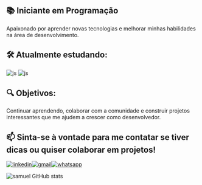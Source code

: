 ## 📚 Iniciante em Programação 
Apaixonado por aprender novas tecnologias e melhorar minhas habilidades na área de desenvolvimento.

## 🛠️ Atualmente estudando:

<div style="display: inline_blok">
<img align="center" alt="js" src="https://img.shields.io/badge/Python-14354C?style=for-the-badge&logo=python&logoColor=white"/>
<img align="center" alt="js" src="https://img.shields.io/badge/JavaScript-F7DF1E?style=for-the-badge&logo=javascript&logoColor=black"/>
</div<br/>

## 🔍 Objetivos:
Continuar aprendendo, colaborar com a comunidade e construir projetos interessantes que me ajudem a crescer como desenvolvedor.

## 📫 Sinta-se à vontade para me contatar se tiver dicas ou quiser colaborar em projetos!

[![linkedin](https://img.shields.io/badge/LinkedIn-0077B5?style=for-the-badge&logo=linkedin&logoColor=white)](https://www.linkedin.com/in/samuel-santos-639191153/)[![gmail](https://img.shields.io/badge/Gmail-D14836?style=for-the-badge&logo=gmail&logoColor=white)](mailto:samuelsantosdasilva.sss@gmail.com)[![whatsapp](https://img.shields.io/badge/WhatsApp-25D366?style=for-the-badge&logo=whatsapp&logoColor=white)]( https://wa.me/5511915993904?text=Sua%20mensagem%20aqui
)

![samuel GitHub stats](https://github-readme-stats.vercel.app/api?username=samuka03&show_icons=true&theme=transparent)
